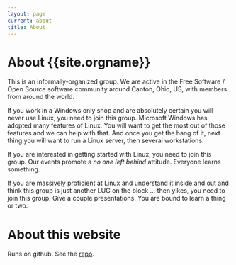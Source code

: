 ```yaml
---
layout: page
current: about
title: About
---
```

# About {{site.orgname}}

This is an informally-organized group. We are active in the Free Software / Open Source software community around Canton, Ohio, US, with members from around the world.

If you work in a Windows only shop and are absolutely certain you
will never use Linux, you need to join this group. Microsoft Windows has adopted
many features of Linux. You will want to get the most out of those features and we can help with that. And once you get the hang of it, next thing you will want to run a Linux server, then several workstations.

If you are interested in getting started with Linux, you need to join this group. Our events promote a *no one left behind* attitude. Everyone learns something.

If you are massively proficient at Linux and understand it inside and out
and think this group is just another LUG on the block … then yikes, you
need to join this group. Give a couple presentations. You are bound to learn
a thing or two.

# About this website

Runs on github. See the [repo]({{site.githuburl}}).




